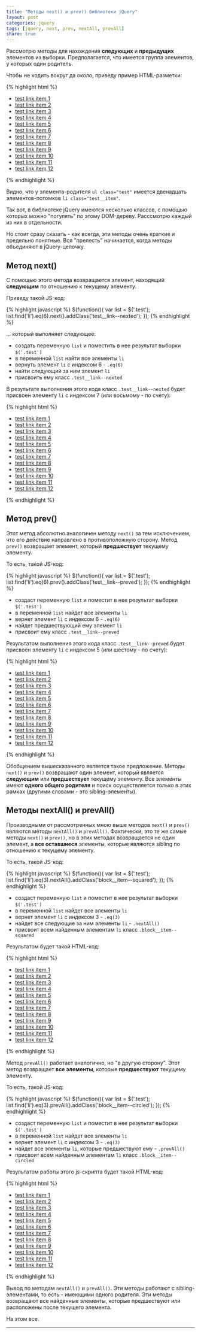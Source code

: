 ```yaml
---
title: "Методы next() и prev() библиотеки jQuery"
layout: post
categories: jquery
tags: [jquery, next, prev, nextAll, prevAll]
share: true
---
```


Рассмотрю методы для нахождения **следующих** и **предыдущих** элементов из выборки. Предполагается, что имеется группа элементов, у которых один родитель.

Чтобы не ходить вокруг да около, приведу пример HTML-разметки:

{% highlight html %}
<ul class="test">
  <li class="test__item"><a href="#" class="test__link">test link item 1</a></li>
  <li class="test__item"><a href="#" class="test__link">test link item 2</a></li>
  <li class="test__item"><a href="#" class="test__link">test link item 3</a></li>
  <li class="test__item"><a href="#" class="test__link">test link item 4</a></li>
  <li class="test__item"><a href="#" class="test__link">test link item 5</a></li>
  <li class="test__item"><a href="#" class="test__link">test link item 6</a></li>
  <li class="test__item"><a href="#" class="test__link">test link item 7</a></li>
  <li class="test__item"><a href="#" class="test__link">test link item 8</a></li>
  <li class="test__item"><a href="#" class="test__link">test link item 9</a></li>
  <li class="test__item"><a href="#" class="test__link">test link item 10</a></li>
  <li class="test__item"><a href="#" class="test__link">test link item 11</a></li>
  <li class="test__item"><a href="#" class="test__link">test link item 12</a></li>
</ul>
{% endhighlight %}

Видно, что у элемента-родителя `ul class="test"` имеется двенадцать элементов-потомков `li class="test__item"`.

Так вот, в библиотеке jQuery имеются несколько классов, с помощью которых можно "погулять" по этому DOM-дереву. Расссмотрю каждый из них в отдельности.

Но стоит сразу сказать - как всегда, эти методы очень краткие и предельно понятные. Вся "прелесть" начинается, когда методы объединяют в jQuery-цепочку.

## Метод next()

С помощью этого метода возвращается элемент, находящий **следующим** по отношению к текущему элементу.

Приведу такой JS-код:

{% highlight javascript %}
$(function(){
  var list = $('.test');
  list.find('li').eq(6).next().addClass('test__link--nexted');
});
{% endhighlight %}

... который выполняет следующее:

* создать переменную `list` и поместить в нее результат выборки `$('.test')`
* в переменной `list` найти все элементы `li`
* вернуть элемент `li` с индексом 6 - `.eq(6)`
* найти следующий за ним элемент `li`
* присвоить ему класс `.test__link--nexted`

В результате выполнения этого кода класс `.test__link--nexted` будет присвоен элементу `li` с индексом 7 (или восьмому - по счету):

{% highlight html %}
<ul class="test">
  <li class="test__item"><a href="#" class="test__link">test link item 1</a></li>
  <li class="test__item"><a href="#" class="test__link">test link item 2</a></li>
  <li class="test__item"><a href="#" class="test__link">test link item 3</a></li>
  <li class="test__item"><a href="#" class="test__link">test link item 4</a></li>
  <li class="test__item"><a href="#" class="test__link">test link item 5</a></li>
  <li class="test__item"><a href="#" class="test__link">test link item 6</a></li>
  <li class="test__item"><a href="#" class="test__link">test link item 7</a></li>
  <li class="test__item test__link--nexted"><a href="#" class="test__link">test link item 8</a></li>
  <li class="test__item"><a href="#" class="test__link">test link item 9</a></li>
  <li class="test__item"><a href="#" class="test__link">test link item 10</a></li>
  <li class="test__item"><a href="#" class="test__link">test link item 11</a></li>
  <li class="test__item"><a href="#" class="test__link">test link item 12</a></li>
</ul>
{% endhighlight %}

## Метод prev()

Этот метод абсолютно аналогичен методу `next()` за тем исключением, что его действие направлено в противоположную сторону. Метод `prev()` возвращает элемент, который **предшествует** текущему элементу.

То есть, такой JS-код:

{% highlight javascript %}
$(function(){
  var list = $('.test');
  list.find('li').eq(6).prev().addClass('test__link--preved');
});
{% endhighlight %}

* создаст переменную `list` и поместит в нее результат выборки `$('.test')`
* в переменной `list` найдет все элементы `li`
* вернет элемент `li` с индексом 6 - `.eq(6)`
* найдет предшествующий ему элемент `li`
* присвоит ему класс `.test__link--preved`

Результатом выполнения этого кода класс `.test__link--preved` будет присвоен элементу `li` с индексом 5 (или шестому - по счету):

{% highlight html %}
<ul class="test">
  <li class="test__item"><a href="#" class="test__link">test link item 1</a></li>
  <li class="test__item"><a href="#" class="test__link">test link item 2</a></li>
  <li class="test__item"><a href="#" class="test__link">test link item 3</a></li>
  <li class="test__item"><a href="#" class="test__link">test link item 4</a></li>
  <li class="test__item"><a href="#" class="test__link">test link item 5</a></li>
  <li class="test__item test__link--preved"><a href="#" class="test__link">test link item 6</a></li>
  <li class="test__item"><a href="#" class="test__link">test link item 7</a></li>
  <li class="test__item"><a href="#" class="test__link">test link item 8</a></li>
  <li class="test__item"><a href="#" class="test__link">test link item 9</a></li>
  <li class="test__item"><a href="#" class="test__link">test link item 10</a></li>
  <li class="test__item"><a href="#" class="test__link">test link item 11</a></li>
  <li class="test__item"><a href="#" class="test__link">test link item 12</a></li>
</ul>
{% endhighlight %}

Обобщением вышесказанного является такое предложение. Методы `next()` и `prev()` возвращают один элемент, который является **следующим** или **предшествует** текущему элементу. Все элементы имеют **одного общего родителя** и поиск осуществляется только в этих рамках (другими словами - это sibling-элементы).

## Методы nextAll() и prevAll()

Производными от рассмотренных мною выше методов `next()` и `prev()` являются методы `nextAll()` и `prevAll()`. Фактически, это те же самые методы `next()` и `prev()`, но в этих методах возвращается не один элемент, а **все оставшиеся** элементы, которые являются sibling по отношению к текущему элементу.

То есть, такой JS-код:

{% highlight javascript %}
$(function(){
  var list = $('.test');
  list.find('li').eq(3).nextAll().addClass('block__item--squared');
});
{% endhighlight %}

* создаст переменную `list` и поместит в нее результат выборки `$('.test')`
* в переменной `list` найдет все элементы `li`
* вернет элемент `li` с индексом 3 - `.eq(3)`
* найдет все следующие за ним элементы `li` - `.nextAll()`
* присвоит всем найденным элементам `li` класс `.block__item--squared`

Результатом будет такой HTML-код:

{% highlight html %}
<ul class="test">
  <li class="test__item"><a href="#" class="test__link">test link item 1</a></li>
  <li class="test__item"><a href="#" class="test__link">test link item 2</a></li>
  <li class="test__item"><a href="#" class="test__link">test link item 3</a></li>
  <li class="test__item"><a href="#" class="test__link">test link item 4</a></li>
  <li class="test__item block__item--squared"><a href="#" class="test__link">test link item 5</a></li>
  <li class="test__item block__item--squared"><a href="#" class="test__link">test link item 6</a></li>
  <li class="test__item block__item--squared"><a href="#" class="test__link">test link item 7</a></li>
  <li class="test__item block__item--squared"><a href="#" class="test__link">test link item 8</a></li>
  <li class="test__item block__item--squared"><a href="#" class="test__link">test link item 9</a></li>
  <li class="test__item block__item--squared"><a href="#" class="test__link">test link item 10</a></li>
  <li class="test__item block__item--squared"><a href="#" class="test__link">test link item 11</a></li>
  <li class="test__item block__item--squared"><a href="#" class="test__link">test link item 12</a></li>
</ul>
{% endhighlight %}

Метод `prevAll()` работает аналогично, но "в другую сторону". Этот метод возвращает **все элементы**, которые **предшествуют** текущему элементу.

То есть, такой JS-код:

{% highlight javascript %}
$(function(){
  var list = $('.test');
  list.find('li').eq(3).prevAll().addClass('block__item--circled');
});
{% endhighlight %}

* создаст переменную `list` и поместит в нее результат выборки `$('.test')`
* в переменной `list` найдет все элементы `li`
* вернет элемент `li` с индексом 3 - `.eq(3)`
* найдет все элементы `li`, которые предшествуют ему - `.prevAll()`
* присвоит всем найденным элементам `li` класс `.block__item--circled`

Результатом работы этого js-скрипта будет такой HTML-код:

{% highlight html %}
<ul class="test">
  <li class="test__item block__item--circled"><a href="#" class="test__link">test link item 1</a></li>
  <li class="test__item block__item--circled"><a href="#" class="test__link">test link item 2</a></li>
  <li class="test__item block__item--circled"><a href="#" class="test__link">test link item 3</a></li>
  <li class="test__item"><a href="#" class="test__link">test link item 4</a></li>
  <li class="test__item"><a href="#" class="test__link">test link item 5</a></li>
  <li class="test__item"><a href="#" class="test__link">test link item 6</a></li>
  <li class="test__item"><a href="#" class="test__link">test link item 7</a></li>
  <li class="test__item"><a href="#" class="test__link">test link item 8</a></li>
  <li class="test__item"><a href="#" class="test__link">test link item 9</a></li>
  <li class="test__item"><a href="#" class="test__link">test link item 10</a></li>
  <li class="test__item"><a href="#" class="test__link">test link item 11</a></li>
  <li class="test__item"><a href="#" class="test__link">test link item 12</a></li>
</ul>
{% endhighlight %}

Вывод по методам `nextAll()` и `prevAll()`. Эти методы работают с sibling-элементами, то есть - имеющими одного родителя. Эти методы возвращают все найденные элементы, которые предшествуют или расположены после текущего элемента.

На этом все.

***
